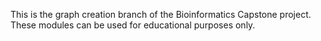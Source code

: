 This is the graph creation branch of the Bioinformatics Capstone project. 
These modules can be used for educational purposes only.
